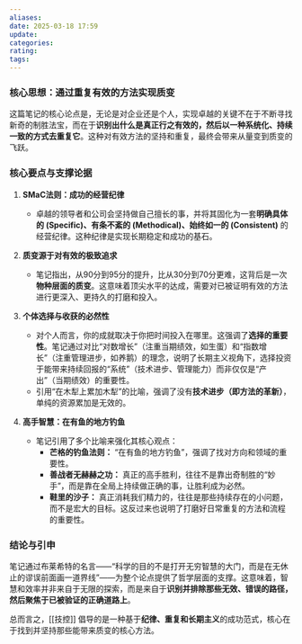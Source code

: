 ```yaml
---
aliases:
date: 2025-03-18 17:59
update:
categories:
rating:
tags:
---
```

### 核心思想：通过重复有效的方法实现质变

这篇笔记的核心论点是，无论是对企业还是个人，实现卓越的关键不在于不断寻找新奇的制胜法宝，而在于**识别出什么是真正行之有效的，然后以一种系统化、持续一致的方式去重复它**。这种对有效方法的坚持和重复，最终会带来从量变到质变的飞跃。

### 核心要点与支撑论据

1.  **SMaC法则：成功的经营纪律**
    *   卓越的领导者和公司会坚持做自己擅长的事，并将其固化为一套**明确具体的 (Specific)、有条不紊的 (Methodical)、始终如一的 (Consistent)** 的经营纪律。这种纪律是实现长期稳定和成功的基石。

2.  **质变源于对有效的极致追求**
    *   笔记指出，从90分到95分的提升，比从30分到70分更难，这背后是一次**物种层面的质变**。这意味着顶尖水平的达成，需要对已被证明有效的方法进行更深入、更持久的打磨和投入。

3.  **个体选择与收获的必然性**
    *   对个人而言，你的成就取决于你把时间投入在哪里。这强调了**选择的重要性**。笔记通过对比“对数增长”（注重当期绩效，如生蛋）和“指数增长”（注重管理进步，如养鹅）的理念，说明了长期主义视角下，选择投资于能带来持续回报的“系统”（技术进步、管理能力）而非仅仅是“产出”（当期绩效）的重要性。
    *   引用“在木犁上累加木犁”的比喻，强调了没有**技术进步（即方法的革新）**，单纯的资源累加是无效的。

4.  **高手智慧：在有鱼的地方钓鱼**
    *   笔记引用了多个比喻来强化其核心观点：
        *   **芒格的钓鱼法则：** “在有鱼的地方钓鱼”，强调了找对方向和领域的重要性。
        *   **善战者无赫赫之功：** 真正的高手胜利，往往不是靠出奇制胜的“妙手”，而是靠在全局上持续做正确的事，让胜利成为必然。
        *   **鞋里的沙子：** 真正消耗我们精力的，往往是那些持续存在的小问题，而不是宏大的目标。这反过来也说明了打磨好日常重复的方法和流程的重要性。

### 结论与引申

笔记通过布莱希特的名言——“科学的目的不是打开无穷智慧的大门，而是在无休止的谬误前面画一道界线”——为整个论点提供了哲学层面的支撑。这意味着，智慧和效率并非来自于无限的探索，而是来自于**识别并排除那些无效、错误的路径，然后聚焦于已被验证的正确道路上**。

总而言之，[[技控]] 倡导的是一种基于**纪律、重复和长期主义**的成功范式，核心在于找到并坚持那些能带来质变的核心方法。